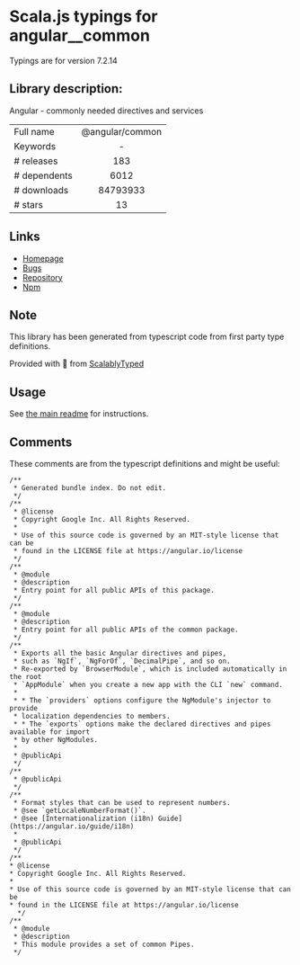 
# Scala.js typings for angular__common

Typings are for version 7.2.14

 ## Library description:
Angular - commonly needed directives and services

|                    |                 |
| ------------------ | :-------------: |
| Full name          | @angular/common |
| Keywords           | - |
| # releases         | 183 |
| # dependents       | 6012 |
| # downloads        | 84793933 |
| # stars            | 13 |

## Links
- [Homepage](https://github.com/angular/angular#readme)
- [Bugs](https://github.com/angular/angular/issues)
- [Repository](https://github.com/angular/angular)
- [Npm](https://www.npmjs.com/package/%40angular%2Fcommon)
    


## Note
This library has been generated from typescript code from first party type definitions.

Provided with :purple_heart: from [ScalablyTyped](https://github.com/oyvindberg/ScalablyTyped)

## Usage
See [the main readme](../../readme.md) for instructions.

## Comments

These comments are from the typescript definitions and might be useful:
```
/**
 * Generated bundle index. Do not edit.
 */
/**
 * @license
 * Copyright Google Inc. All Rights Reserved.
 *
 * Use of this source code is governed by an MIT-style license that can be
 * found in the LICENSE file at https://angular.io/license
 */
/**
 * @module
 * @description
 * Entry point for all public APIs of this package.
 */
/**
 * @module
 * @description
 * Entry point for all public APIs of the common package.
 */
/**
 * Exports all the basic Angular directives and pipes,
 * such as `NgIf`, `NgForOf`, `DecimalPipe`, and so on.
 * Re-exported by `BrowserModule`, which is included automatically in the root
 * `AppModule` when you create a new app with the CLI `new` command.
 *
 * * The `providers` options configure the NgModule's injector to provide
 * localization dependencies to members.
 * * The `exports` options make the declared directives and pipes available for import
 * by other NgModules.
 *
 * @publicApi
 */
/**
 * @publicApi
 */
/**
 * Format styles that can be used to represent numbers.
 * @see `getLocaleNumberFormat()`.
 * @see [Internationalization (i18n) Guide](https://angular.io/guide/i18n)
 *
 * @publicApi
 */
/**
* @license
* Copyright Google Inc. All Rights Reserved.
*
* Use of this source code is governed by an MIT-style license that can be
* found in the LICENSE file at https://angular.io/license
  */
/**
 * @module
 * @description
 * This module provides a set of common Pipes.
 */

```

